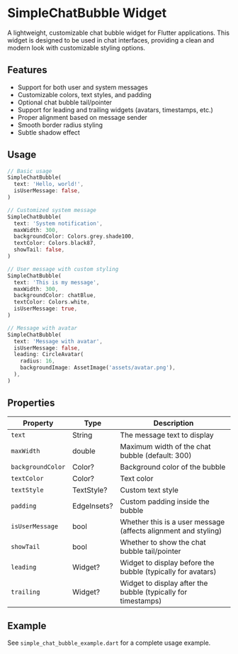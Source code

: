 # SimpleChatBubble Widget

A lightweight, customizable chat bubble widget for Flutter applications. This widget is designed to be used in chat interfaces, providing a clean and modern look with customizable styling options.

## Features

- Support for both user and system messages
- Customizable colors, text styles, and padding
- Optional chat bubble tail/pointer
- Support for leading and trailing widgets (avatars, timestamps, etc.)
- Proper alignment based on message sender
- Smooth border radius styling
- Subtle shadow effect

## Usage

```dart
// Basic usage
SimpleChatBubble(
  text: 'Hello, world!',
  isUserMessage: false,
)

// Customized system message
SimpleChatBubble(
  text: 'System notification',
  maxWidth: 300,
  backgroundColor: Colors.grey.shade100,
  textColor: Colors.black87,
  showTail: false,
)

// User message with custom styling
SimpleChatBubble(
  text: 'This is my message',
  maxWidth: 300,
  backgroundColor: chatBlue,
  textColor: Colors.white,
  isUserMessage: true,
)

// Message with avatar
SimpleChatBubble(
  text: 'Message with avatar',
  isUserMessage: false,
  leading: CircleAvatar(
    radius: 16,
    backgroundImage: AssetImage('assets/avatar.png'),
  ),
)
```

## Properties

| Property | Type | Description |
|----------|------|-------------|
| `text` | String | The message text to display |
| `maxWidth` | double | Maximum width of the chat bubble (default: 300) |
| `backgroundColor` | Color? | Background color of the bubble |
| `textColor` | Color? | Text color |
| `textStyle` | TextStyle? | Custom text style |
| `padding` | EdgeInsets? | Custom padding inside the bubble |
| `isUserMessage` | bool | Whether this is a user message (affects alignment and styling) |
| `showTail` | bool | Whether to show the chat bubble tail/pointer |
| `leading` | Widget? | Widget to display before the bubble (typically for avatars) |
| `trailing` | Widget? | Widget to display after the bubble (typically for timestamps) |

## Example

See `simple_chat_bubble_example.dart` for a complete usage example.